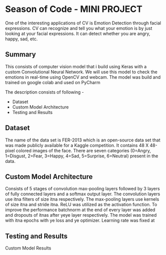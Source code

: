 # Season of Code - MINI PROJECT
One of the interesting applications of CV is Emotion Detection through facial expressions. CV can recognize and tell you what your emotion is by just looking at your facial expressions. It can detect whether you are angry, happy, sad, etc.

## Summary
This consists of computer vision model that i build using Keras with a custom Convolutional Neural Network. We will use this model to check the emotions in real-time using OpenCV and webcam. The model was build and trained on google colab and used on PyCharm

The description consists of following -
  - Dataset
  - Custom Model Architecture
  - Testing and Results

## Dataset
The name of the data set is FER-2013 which is an open-source data set that was made publicly available for a Kaggle competition. It contains 48 X 48-pixel colored images of the face. There are seven categories (0=Angry, 1=Disgust, 2=Fear, 3=Happy, 4=Sad, 5=Surprise, 6=Neutral) present in the data. 

## Custom Model Architecture
Consists of 5 stages of convolution max-pooling layers followed by 3 layers of fully connected layers and a softmax output layer. The convolution layers use itna filters of size itna respectively. The max-pooling layers use kernels of size itna and stride itna. ReLU was utilized as the activation function. To improve the performance batchnorm at the end of every layer was added and dropouts of itnas after yeye layer respectively. The model was trained with itna epochs with ye loss and ye optimizer. Learning rate was fixed at 


## Testing and Results
Custom Model Results 

